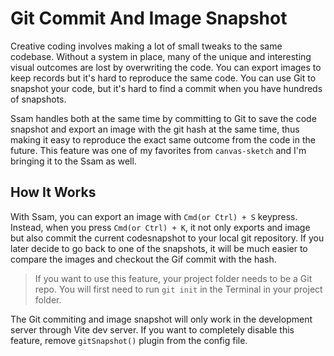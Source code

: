 # Git Commit And Image Snapshot

Creative coding involves making a lot of small tweaks to the same codebase. Without a system in place, many of the unique and interesting visual outcomes are lost by overwriting the code. You can export images to keep records but it's hard to reproduce the same code. You can use Git to snapshot your code, but it's hard to find a commit when you have hundreds of snapshots.

Ssam handles both at the same time by committing to Git to save the code snapshot and export an image with the git hash at the same time, thus making it easy to reproduce the exact same outcome from the code in the future. This feature was one of my favorites from `canvas-sketch` and I'm bringing it to the Ssam as well.

## How It Works

With Ssam, you can export an image with `Cmd(or Ctrl) + S` keypress. Instead, when you press `Cmd(or Ctrl) + K`, it not only exports and image but also commit the current codesnapshot to your local git repository. If you later decide to go back to one of the snapshots, it will be much easier to compare the images and checkout the Gif commit with the hash.

> If you want to use this feature, your project folder needs to be a Git repo. You will first need to run `git init` in the Terminal in your project folder.

The Git commiting and image snapshot will only work in the development server through Vite dev server. If you want to completely disable this feature, remove `gitSnapshot()` plugin from the config file.
